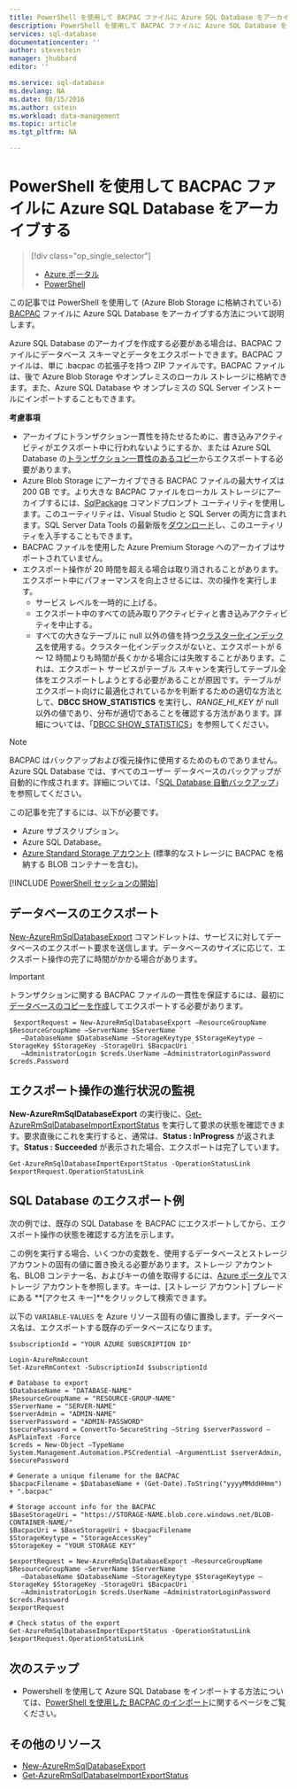 ```yaml
---
title: PowerShell を使用して BACPAC ファイルに Azure SQL Database をアーカイブする
description: PowerShell を使用して BACPAC ファイルに Azure SQL Database をアーカイブする
services: sql-database
documentationcenter: ''
author: stevestein
manager: jhubbard
editor: ''

ms.service: sql-database
ms.devlang: NA
ms.date: 08/15/2016
ms.author: sstein
ms.workload: data-management
ms.topic: article
ms.tgt_pltfrm: NA

---
```

# PowerShell を使用して BACPAC ファイルに Azure SQL Database をアーカイブする
> [!div class="op_single_selector"]
> * [Azure ポータル](sql-database-export.md)
> * [PowerShell](sql-database-export-powershell.md)
> 
> 

この記事では PowerShell を使用して (Azure Blob Storage に格納されている) [BACPAC](https://msdn.microsoft.com/library/ee210546.aspx#Anchor_4) ファイルに Azure SQL Database をアーカイブする方法について説明します。

Azure SQL Database のアーカイブを作成する必要がある場合は、BACPAC ファイルにデータベース スキーマとデータをエクスポートできます。BACPAC ファイルは、単に .bacpac の拡張子を持つ ZIP ファイルです。BACPAC ファイルは、後で Azure Blob Storage やオンプレミスのローカル ストレージに格納できます。また、Azure SQL Database や オンプレミスの SQL Server インストールにインポートすることもできます。

**考慮事項**

* アーカイブにトランザクション一貫性を持たせるために、書き込みアクティビティがエクスポート中に行われないようにするか、または Azure SQL Database の[トランザクション一貫性のあるコピー](sql-database-copy.md)からエクスポートする必要があります。
* Azure Blob Storage にアーカイブできる BACPAC ファイルの最大サイズは 200 GB です。より大きな BACPAC ファイルをローカル ストレージにアーカイブするには、[SqlPackage](https://msdn.microsoft.com/library/hh550080.aspx) コマンドプロンプト ユーティリティを使用します。このユーティリティは、Visual Studio と SQL Server の両方に含まれます。SQL Server Data Tools の最新版を[ダウンロード](https://msdn.microsoft.com/library/mt204009.aspx)し、このユーティリティを入手することもできます。
* BACPAC ファイルを使用した Azure Premium Storage へのアーカイブはサポートされていません。
* エクスポート操作が 20 時間を超える場合は取り消されることがあります。エクスポート中にパフォーマンスを向上させるには、次の操作を実行します。
  * サービス レベルを一時的に上げる。
  * エクスポート中のすべての読み取りアクティビティと書き込みアクティビティを中止する。
  * すべての大きなテーブルに null 以外の値を持つ[クラスター化インデックス](https://msdn.microsoft.com/library/ms190457.aspx)を使用する。クラスター化インデックスがないと、エクスポートが 6 ～ 12 時間よりも時間が長くかかる場合には失敗することがあります。これは、エクスポート サービスがテーブル スキャンを実行してテーブル全体をエクスポートしようとする必要があることが原因です。テーブルがエクスポート向けに最適化されているかを判断するための適切な方法として、**DBCC SHOW\_STATISTICS** を実行し、*RANGE\_HI\_KEY* が null 以外の値であり、分布が適切であることを確認する方法があります。詳細については、「[DBCC SHOW\_STATISTICS](https://msdn.microsoft.com/library/ms174384.aspx)」を参照してください。

> [!NOTE]
> BACPAC はバックアップおよび復元操作に使用するためのものでありません。Azure SQL Database では、すべてのユーザー データベースのバックアップが自動的に作成されます。詳細については、「[SQL Database 自動バックアップ](sql-database-automated-backups.md)」を参照してください。
> 
> 

この記事を完了するには、以下が必要です。

* Azure サブスクリプション。
* Azure SQL Database。
* [Azure Standard Storage アカウント](../storage/storage-create-storage-account.md) (標準的なストレージに BACPAC を格納する BLOB コンテナーを含む)。

[!INCLUDE [PowerShell セッションの開始](../../includes/sql-database-powershell.md)]

## データベースのエクスポート
[New-AzureRmSqlDatabaseExport](https://msdn.microsoft.com/library/mt707796.aspx) コマンドレットは、サービスに対してデータベースのエクスポート要求を送信します。データベースのサイズに応じて、エクスポート操作の完了に時間がかかる場合があります。

> [!IMPORTANT]
> トランザクションに関する BACPAC ファイルの一貫性を保証するには、最初に[データベースのコピーを作成](sql-database-copy-powershell.md)してエクスポートする必要があります。
> 
> 

     $exportRequest = New-AzureRmSqlDatabaseExport –ResourceGroupName $ResourceGroupName –ServerName $ServerName `
       –DatabaseName $DatabaseName –StorageKeytype $StorageKeytype –StorageKey $StorageKey -StorageUri $BacpacUri `
       –AdministratorLogin $creds.UserName –AdministratorLoginPassword $creds.Password


## エクスポート操作の進行状況の監視
**New-AzureRmSqlDatabaseExport** の実行後に、[Get-AzureRmSqlDatabaseImportExportStatus](https://msdn.microsoft.com/library/mt707794.aspx) を実行して要求の状態を確認できます。要求直後にこれを実行すると、通常は、**Status : InProgress** が返されます。**Status : Succeeded** が表示された場合、エクスポートは完了しています。

    Get-AzureRmSqlDatabaseImportExportStatus -OperationStatusLink $exportRequest.OperationStatusLink



## SQL Database のエクスポート例
次の例では、既存の SQL Database を BACPAC にエクスポートしてから、エクスポート操作の状態を確認する方法を示します。

この例を実行する場合、いくつかの変数を、使用するデータベースとストレージ アカウントの固有の値に置き換える必要があります。ストレージ アカウント名、BLOB コンテナー名、およびキーの値を取得するには、[Azure ポータル](https://portal.azure.com)でストレージ アカウントを参照します。キーは、[ストレージ アカウント] ブレードにある **[アクセス キー]**をクリックして検索できます。

以下の `VARIABLE-VALUES` を Azure リソース固有の値に置換します。データベース名は、エクスポートする既存のデータベースになります。

    $subscriptionId = "YOUR AZURE SUBSCRIPTION ID"

    Login-AzureRmAccount
    Set-AzureRmContext -SubscriptionId $subscriptionId

    # Database to export
    $DatabaseName = "DATABASE-NAME"
    $ResourceGroupName = "RESOURCE-GROUP-NAME"
    $ServerName = "SERVER-NAME"
    $serverAdmin = "ADMIN-NAME"
    $serverPassword = "ADMIN-PASSWORD" 
    $securePassword = ConvertTo-SecureString –String $serverPassword –AsPlainText -Force
    $creds = New-Object –TypeName System.Management.Automation.PSCredential –ArgumentList $serverAdmin, $securePassword

    # Generate a unique filename for the BACPAC
    $bacpacFilename = $DatabaseName + (Get-Date).ToString("yyyyMMddHHmm") + ".bacpac"

    # Storage account info for the BACPAC
    $BaseStorageUri = "https://STORAGE-NAME.blob.core.windows.net/BLOB-CONTAINER-NAME/"
    $BacpacUri = $BaseStorageUri + $bacpacFilename
    $StorageKeytype = "StorageAccessKey"
    $StorageKey = "YOUR STORAGE KEY"

    $exportRequest = New-AzureRmSqlDatabaseExport –ResourceGroupName $ResourceGroupName –ServerName $ServerName `
       –DatabaseName $DatabaseName –StorageKeytype $StorageKeytype –StorageKey $StorageKey -StorageUri $BacpacUri `
       –AdministratorLogin $creds.UserName –AdministratorLoginPassword $creds.Password
    $exportRequest

    # Check status of the export
    Get-AzureRmSqlDatabaseImportExportStatus -OperationStatusLink $exportRequest.OperationStatusLink



## 次のステップ
* Powershell を使用して Azure SQL Database をインポートする方法については、[PowerShell を使用した BACPAC のインポート](sql-database-import-powershell.md)に関するページをご覧ください。

## その他のリソース
* [New-AzureRmSqlDatabaseExport](https://msdn.microsoft.com/library/mt707796.aspx)
* [Get-AzureRmSqlDatabaseImportExportStatus](https://msdn.microsoft.com/library/mt707794.aspx)

<!---HONumber=AcomDC_0817_2016-->